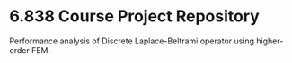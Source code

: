 # 6.838 Course Project Repository

Performance analysis of Discrete Laplace-Beltrami operator using higher-order FEM.


